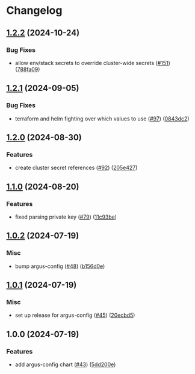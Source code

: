 # Changelog

## [1.2.2](https://github.com/chanzuckerberg/argo-helm-charts/compare/argus-config-v1.2.1...argus-config-v1.2.2) (2024-10-24)


### Bug Fixes

* allow env/stack secrets to override cluster-wide secrets ([#151](https://github.com/chanzuckerberg/argo-helm-charts/issues/151)) ([788fa09](https://github.com/chanzuckerberg/argo-helm-charts/commit/788fa09bcee21e04581c462c074ec41972e518b5))

## [1.2.1](https://github.com/chanzuckerberg/argo-helm-charts/compare/argus-config-v1.2.0...argus-config-v1.2.1) (2024-09-05)


### Bug Fixes

* terraform and helm fighting over which values to use ([#97](https://github.com/chanzuckerberg/argo-helm-charts/issues/97)) ([0843dc2](https://github.com/chanzuckerberg/argo-helm-charts/commit/0843dc27a0a431385ba389382e84fd5864ed43fe))

## [1.2.0](https://github.com/chanzuckerberg/argo-helm-charts/compare/argus-config-v1.1.0...argus-config-v1.2.0) (2024-08-30)


### Features

* create cluster secret references ([#92](https://github.com/chanzuckerberg/argo-helm-charts/issues/92)) ([205e427](https://github.com/chanzuckerberg/argo-helm-charts/commit/205e427911d35d6288b97d11abb1095f1dc04ce0))

## [1.1.0](https://github.com/chanzuckerberg/argo-helm-charts/compare/argus-config-v1.0.2...argus-config-v1.1.0) (2024-08-20)


### Features

* fixed parsing private key ([#79](https://github.com/chanzuckerberg/argo-helm-charts/issues/79)) ([11c93be](https://github.com/chanzuckerberg/argo-helm-charts/commit/11c93be6661b61d8d16c624b97636af4522540ae))

## [1.0.2](https://github.com/chanzuckerberg/argo-helm-charts/compare/argus-config-v1.0.1...argus-config-v1.0.2) (2024-07-19)


### Misc

* bump argus-config ([#48](https://github.com/chanzuckerberg/argo-helm-charts/issues/48)) ([b156d0e](https://github.com/chanzuckerberg/argo-helm-charts/commit/b156d0e0a480d68c1c67ef0828d562849022f148))

## [1.0.1](https://github.com/chanzuckerberg/argo-helm-charts/compare/argus-config-v1.0.0...argus-config-v1.0.1) (2024-07-19)


### Misc

* set up release for argus-config ([#45](https://github.com/chanzuckerberg/argo-helm-charts/issues/45)) ([20ecbd5](https://github.com/chanzuckerberg/argo-helm-charts/commit/20ecbd5992a02402add713d98b869e85a41bbd75))

## 1.0.0 (2024-07-19)


### Features

* add argus-config chart ([#43](https://github.com/chanzuckerberg/argo-helm-charts/issues/43)) ([5dd200e](https://github.com/chanzuckerberg/argo-helm-charts/commit/5dd200e8373251410780264b34c26e1e823d9af9))
